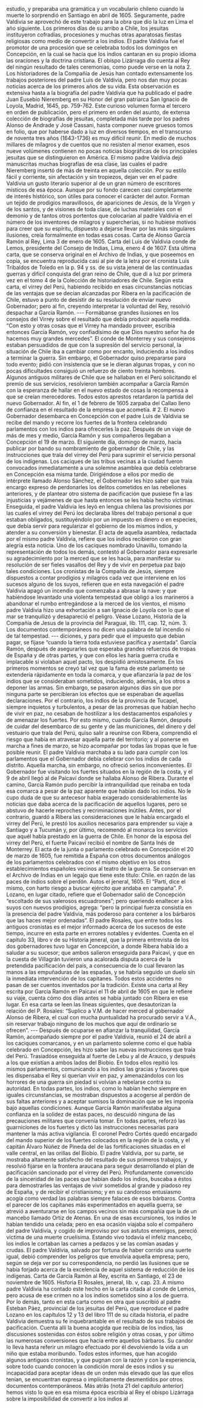 estudio, y preparaba una gramática y un vocabulario chileno cuando la muerte lo sorprendió en Santiago en abril de 1605. Seguramente, padre Valdivia se aprovechó de este trabajo para la obra que dio la luz en Lima el año siguiente. Los primeros días de su arribo a Chile, los jesuitas instituyeron cofradías, procesiones y muchas otras aparatosas fiestas religiosas como medio de convertir a los indios. El padre Valdivia fue el promotor de una procesión que se celebraba todos los domingos en Concepción, en la cual se hacía que los indios cantaran en su propio idioma las oraciones y la doctrina cristiana. El obispo Lizárraga dio cuenta al Rey del ningún resultado de tales ceremonias, como puede verse en la nota 2. Los historiadores de la Compañía de Jesús han contado extensamente los trabajos posteriores del padre Luis de Valdivia, pero nos dan muy pocas noticias acerca de los primeros años de su vida. Esta observación es extensiva hasta a la biografía del padre Valdivia que ha publicado el padre Juan Eusebio Nieremberg en su Honor del gran patriarca San Ignacio de Loyola, Madrid, 1645, pp. 759-762. Este curioso volumen forma el tercero en orden de publicación, pero el primero en orden del asunto, de extensa colección de biografías de jesuitas, completada más tarde por los padres Alonso de Andrade y José Cassani, hasta componer nueve gruesos tomos en folio, que por haberse dado a luz en diversos tiempos, en el transcurso de noventa tres años (1643-1736) es muy difícil reunir. En medio de muchos millares de milagros y de cuentos que no resisten al menor examen, esos nueve volúmenes contienen no pocas noticias biográficas de los principales jesuitas que se distinguieron en América. El mismo padre Valdivia dejó manuscritas muchas biografías de esa clase, las cuales el padre Nieremberg insertó de más de treinta en aquella colección. Por su estilo fácil y corriente, sin afectación y sin tropiezos, dejan ver en el padre Valdivia un gusto literario superior al de un gran número de escritores místicos de esa época. Aunque por su fondo carecen casi completamente de interés histórico, son útiles para conocer el carácter del autor. Forman un tejido de prodigios maravillosos, de apariciones de Jesús, de la Virgen y de los santos, y de visiones de toda clase, de luchas materiales con el demonio y de tantos otros portentos que colocarían al padre Valdivia en el número de los inventores de milagros y supercherías, si no hubiese motivos para creer que su espíritu, dispuesto a dejarse llevar por las más singulares ilusiones, creía formalmente en todas esas cosas. Carta de Alonso García Ramón al Rey, Lima 3 de enero de 1605. Carta del Luis de Valdivia conde de Lemos, presidente del Consejo de Indias, Lima, enero 4 de 1607. Esta última carta, que se conserva original en el Archivo de Indias, y que poseemos en copia, se encuentra reproducida casi al pie de la letra por el cronista Luis Tribaldos de Toledo en la p. 94 y ss. de su vista jeneral de las continuadas guerras y difícil conquista del gran reino de Chile, que di a luz por primera vez en el tomo 4 de la Colección de historiadores de Chile. Según esta carta, el virrey del Perú, habiendo recibido en esas circunstancias noticias de las ventajas que se decían alcanzadas por Ribera en la pacificación de Chile, estuvo a punto de desistir de su resolución de enviar nuevo Gobernador; pero al fin, creyendo interpretar la voluntad del Rey, resolvió despachar a García Ramón. --- Formábanse grandes ilusiones en los consejos del Virrey sobre el resultado que debía producir aquella medida. “Con esto y otras cosas que el Virrey ha mandado proveer, escribía entonces García Ramón, voy confiadísimo de que Dios nuestro señor ha de hacemos muy grandes mercedes”. El conde de Monterrey y sus consejeros estaban persuadidos de que con la supresión del servicio personal, la situación de Chile iba a cambiar como por encanto, induciendo a los indios a terminar la guerra. Sin embargo, el Gobernador quiso prepararse para todo evento; pidió con insistencia que se le dieran algunas tropas, y con no pocas dificultades consiguió un refuerzo de ciento treinta hombres. Algunos antiguos militares de Chile que se hallaban en el Perú solicitando el premio de sus servicios, resolvieron también acompañar a García Ramón con la esperanza de hallar en el nuevo estado de cosas la recompensa a que se creían merecedores. Todos estos aprestos retardaron la partida del nuevo Gobernador. Al fin, el 1 de febrero de 1605 zarpaba del Callao lleno de confianza en el resultado de la empresa que acometía. # 2. El nuevo Gobernador desembarca en Concepción con el padre Luis de Valdivia se recibe del mando y recorre los fuertes de la frontera celebrando parlamentos con los indios para ofrecerles la paz. Después de un viaje de más de mes y medio, García Ramón y sus compañeros llegaban a Concepción el 19 de marzo. El siguiente día, domingo de marzo, hacía publicar por bando su nombramiento de gobernador de Chile, y las instrucciones que traía del virrey del Perú para suprimir el servicio personal de los indígenas. Los caciques de las tribus vecinas a la ciudad fueron convocados inmediatamente a una solemne asamblea que debía celebrarse en Concepción esa misma tarde. Dirigiéndose a ellos por medio de intérprete llamado Alonso Sánchez, el Gobernador les hizo saber que traía encargo expreso de perdonarles los delitos cometidos en las rebeliones anteriores, y de plantear otro sistema de pacificación que pusiese fin a las injusticias y vejámenes de que hasta entonces se les había hecho víctimas. Enseguida, el padre Valdivia les leyó en lengua chilena las provisiones por las cuales el virrey del Perú los declaraba libres del trabajo personal a que estaban obligados, sustituyéndolo por un impuesto en dinero o en especies, que debía servir para regularizar el gobierno de los mismos indios, y atender a su conversión y bienestar. El acta de aquella asamblea, redactada por el mismo padre Valdivia, refiere que los indios recibieron con gran alegría esta noticia. Uno de los caciques nombrado Unavillu, tomando la representación de todos los demás, contestó al Gobernador para expresarle su agradecimiento por la merced que se les hacía, para manifestar su resolución de ser fieles vasallos del Rey y de vivir en perpetua paz bajo tales condiciones. Los cronistas de la Compañía de Jesús, siempre dispuestos a contar prodigios y milagros cada vez que interviene en los sucesos alguno de los suyos, refieren que en esta navegación el padre Valdivia apagó un incendio que comenzaba a abrasar la nave: y que habiéndose levantado una violenta tempestad que obligó a los marineros a abandonar el rumbo entregándose a la merced de los vientos, el mismo padre Valdivia hizo una exhortación a san Ignacio de Loyola con lo que el mar se tranquilizó y desapareció el peligro. Véase Lozano, Historia de la Compañía de Jesus de la provincia del Paraguai, lib. 111, cap. 12, núm. 3. Los documentos contemporáneos no dicen una palabra de tal incendio ni de tal tempestad. --- diciones, y para pedir que el impuesto que debían pagar, se fijase “cuando la tierra toda estuviese pacífica y asentada”. García Ramón, después de asegurarles que esperaba grandes refuerzos de tropas de España y de otras partes, y que con ellos les haría guerra cruda e implacable si violaban aquel pacto, los despidió amistosamente. En los primeros momentos se creyó tal vez que la fama de este parlamento se extendería rápidamente en toda la comarca, y que afianzaría la paz de los indios que se consideraban sometidos, induciendo, además, a los otros a deponer las armas. Sin embargo, se pasaron algunos días sin que por ninguna parte se percibieran los efectos que se esperaban de aquellas declaraciones. Por el contrario, los indios de la provincia de Tucapel, siempre inquietos y turbulentos, a pesar de las promesas que habían hecho de vivir en paz, no cesaban de hostilizar a los destacamentos españoles y de amenazar los fuertes. Por esto mismo, cuando García Ramón, después de cuidar del desembarco de su gente y de las municiones, del dinero y del vestuario que traía del Perú, quiso salir a reunirse con Ribera, comprendió el riesgo que había en atravesar aquella parte del territorio; y al ponerse en marcha a fines de marzo, se hizo acompañar por todas las tropas que le fue posible reunir. El padre Valdivia marchaba a su lado para cumplir con los parlamentos que el Gobernador debía celebrar con los indios de cada distrito. Aquella marcha, sin embargo, no ofreció serios inconvenientes. El Gobernador fue visitando los fuertes situados en la región de la costa, y el 9 de abril llegó al de Paicaví donde se hallaba Alonso de Ribera. Durante el camino, García Ramón pudo percibir la intranquilidad que reinaba en toda esa comarca a pesar de la paz aparente que habían dado los indios. No le cupo duda de que su antecesor había exagerado considerablemente las noticias que daba acerca de la pacificación de aquellos lugares, pero se abstuvo de hacerle reproches y recriminaciones inútiles. Antes, por el contrario, guardó a Ribera las consideraciones que le había encargado el virrey del Perú, le prestó los auxilios necesarios para emprender su viaje a Santiago y a Tucumán y, por último, recomendó al monarca los servicios que aquél había prestado en la guerra de Chile. En honor de la esposa del virrey del Perú, el fuerte Paicaví recibió el nombre de Santa Inés de Monterrey. El acta de la junta o parlamento celebrado en Concepción el 20 de marzo de 1605, fue remitida a España con otros documentos análogos de los parlamentos celebrados con el mismo objetivo en los otros establecimientos españoles vecinos al teatro de la guerra. Se conservan en el Archivo de Indias en un legajo que tiene este título: Chile. en razón de las paces de indios sobre el perdón. Autos el jeneral, 1605. El “Partí, dice el mismo, con harto riesgo a buscar ejército que andaba en campaña”. P. Lozano, en lugar citado, refiere que el Gobernador salió de Concepción “escoltado de sus valerosos escuadrones”; pero queriendo enaltecer a los suyos con nuevos prodigios, agrega: “pero la principal fuerza consistía en la presencia del padre Valdivia, más poderoso para contener a los bárbaros que las haces mejor ordenadas”. El padre Rosales, que entre todos los antiguos cronistas es el mejor informado acerca de los sucesos de este tiempo, incurre en esta parte en errores notables y evidentes. Cuenta en el capítulo 33, libro v de su Historia jeneral, que la primera entrevista de los dos gobernadores tuvo lugar en Concepción, a donde Ribera había ido a saludar a su sucesor; que ambos salieron enseguida para Paicaví, y que en la cuesta de Villagrán tuvieron una acalorada disputa acerca de la pretendida pacificación del país, a consecuencia de lo cual llevaron las manos a las empuñaduras de las espadas, y se habría seguido un duelo sin la inmediata intervención de los capitanes. Todos estos accidentes no pasan de ser cuentos inventados por la tradición. Existe una carta al Rey escrita por García Ramón en Paicaví el 11 de abril de 1605 en que le refiere su viaje, cuenta cómo dos días antes se había juntado con Ribera en ese lugar. En esa carta se leen las líneas siguientes, que desautorizan la relación del P. Rosales: “Suplico a V.M. de hacer merced al gobernador Alonso de Ribera, el cual con mucha puntualidad ha procurado servir a V.A., sin reservar trabajo ninguno de los muchos que aquí de ordinario se ofrecen”. --- Después de ocuparse en afianzar la tranquilidad, García Ramón, acompañado siempre por el padre Valdivia, reunió el 24 de abril a los caciques comarcanos, y en un parlamento solemne como el que había celebrado en Concepción, les hizo saber las nuevas instrucciones que traía del Perú. Trasiadóse enseguida al fuerte de Lebu y al de Arauco, y después a los que existían a ambos lados del Biobío. En todos ellos repitió los mismos parlamentos, comunicando a los indios las gracias y favores que les dispensaba el Rey si querían vivir en paz, y amenazándolos con los horrores de una guerra sin piedad si volvían a rebelarse contra su autoridad. En todas partes, los indios, como lo habían hecho siempre en iguales circunstancias, se mostraban dispuestos a acogerse al perdón de sus faltas anteriores y a aceptar sumisos la dominación que se les imponía bajo aquellas condiciones. Aunque García Ramón manifestaba alguna confianza en la solidez de estas paces, no descuidó ninguna de las precauciones militares que convenía tomar. En todas partes, reforzó las guarniciones de los fuertes y dictó las instrucciones necesarias para mantener la más activa vigilancia. El coronel Pedro Cortés quedó encargado del mando superior de los fuertes colocados en la región de la costa, y el capitán Álvaro Núñez de Pineda del de las fortificaciones situadas en el valle central, en las orillas del Biobío. El padre Valdivia, por su parte, se mostraba altamente satisfecho del resultado de sus primeros trabajos, y resolvió fijarse en la frontera araucana para seguir desarrollando el plan de pacificación sancionado por el virrey del Perú. Profundamente convencido de la sinceridad de las paces que habían dado los indios, buscaba a éstos para demostrarles las ventajas de vivir sometidos al grande y piadoso rey de España, y de recibir el cristianismo; y en su candoroso entusiasmo acogía como verdad las palabras siempre falaces de esos bárbaros. Contra el parecer de los capitanes más experimentados en aquella guerra, se atrevió a aventurarse en los campos vecinos sin más compañía que la de un mancebo llamado Ortiz de Atenas. En una de esas excursiones, los indios le habían tendido una celada; pero en esa ocasión viajaba solo el compañero del padre Valdivia, y cogido de improviso por sus astutos enemigos, pereció víctima de una muerte cruelísima. Estando vivo todavía el infeliz mancebo, los indios le cortaban las carnes a pedazos y se las comían asadas y crudas. El padre Valdivia, salvado por fortuna de haber corrido una suerte igual, debió comprender los peligros que envolvía aquella empresa; pero, según se deja ver por su correspondencia, no perdió las ilusiones que se había forjado acerca de la excelencia de aquel sistema de reducción de los indígenas. Carta de García Ramón al Rey, escrita en Santiago, el 23 de noviembre de 1605. Hisforia El Rosales, jeneral, lib. v, cap. 23. A mismo padre Valdivia ha contado este hecho en la carta citada al conde de Lemos, pero acusa de ese crimen no a los indios sometidos sino a los de guerra. Por lo demás, tanto en esta carta como en otra que suscribió al padre Esteban Páez, provincial de los jesuitas del Perú, que reproduce el padre Lozano en los capítulos 12 y 13 del libro 111 de su citada historia, el padre Valdivia demuestra su fe inquebrantable en el resultado de sus trabajos de pacificación. Cuenta allí la buena acogida que recibía de los indios, las discusiones sostenidas con éstos sobre religión y otras cosas, y por último las numerosas conversiones que hacía entre aquellos bárbaros. Su candor lo lleva hasta referir un milagro efectuado por él devolviendo la vida a un niño que estaba moribundo. Todos estos informes, que han acogido algunos antiguos cronistas, y que pugnan con la razón y con la experiencia, sobre todo cuando conocen la condición moral de esos indios y su incapacidad para aceptar ideas de un orden más elevado que las que ellos tenían, se encuentran expresa o implícitamente desmentidos por otros documentos contemporáneos. Más atrás (nota 21 del capítulo anterior) hemos visto lo que en esa misma época escribía al Rey el obispo Lizárraga sobre la imposibilidad de convertir a los indios al